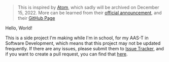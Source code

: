 > This is inspired by [Atom](https://atom.io), which sadly will be archived on December 15, 2022. More can be learned from their [official announcement](https://github.blog/2022-06-08-sunsetting-atom/), and their [GitHub Page](https://github.com/atom/atom)

Hello, World!

This is a side project I'm making while I'm in school, for my AAS-T in Software Development, which means that this project may not be updated frequently. If there are any issues, please submit them to [Issue Tracker](https://github.com/nshardy/Molecule/blob/main/issues), and if you want to create a pull request, you can find that [here](https://github.com/nshardy/Molecule/blob/main/pulls).
